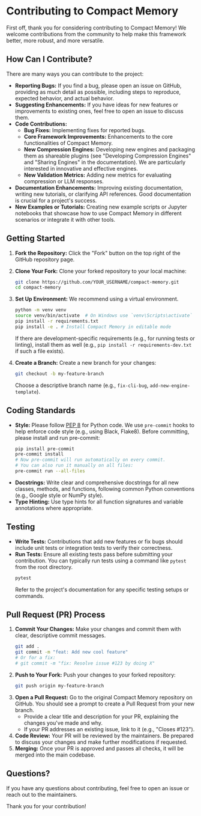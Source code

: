 # Contributing to Compact Memory

First off, thank you for considering contributing to Compact Memory! We welcome contributions from the community to help make this framework better, more robust, and more versatile.

## How Can I Contribute?

There are many ways you can contribute to the project:

*   **Reporting Bugs:** If you find a bug, please open an issue on GitHub, providing as much detail as possible, including steps to reproduce, expected behavior, and actual behavior.
*   **Suggesting Enhancements:** If you have ideas for new features or improvements to existing ones, feel free to open an issue to discuss them.
*   **Code Contributions:**
    *   **Bug Fixes:** Implementing fixes for reported bugs.
    *   **Core Framework Improvements:** Enhancements to the core functionalities of Compact Memory.
    *   **New Compression Engines:** Developing new engines and packaging them as shareable plugins (see "Developing Compression Engines" and "Sharing Engines" in the documentation). We are particularly interested in innovative and effective engines.
    *   **New Validation Metrics:** Adding new metrics for evaluating compression or LLM responses.
*   **Documentation Enhancements:** Improving existing documentation, writing new tutorials, or clarifying API references. Good documentation is crucial for a project's success.
*   **New Examples or Tutorials:** Creating new example scripts or Jupyter notebooks that showcase how to use Compact Memory in different scenarios or integrate it with other tools.

## Getting Started

1.  **Fork the Repository:** Click the "Fork" button on the top right of the GitHub repository page.
2.  **Clone Your Fork:** Clone your forked repository to your local machine:
    ```bash
    git clone https://github.com/YOUR_USERNAME/compact-memory.git
    cd compact-memory
    ```
3.  **Set Up Environment:** We recommend using a virtual environment.
    ```bash
    python -m venv venv
    source venv/bin/activate  # On Windows use `venv\Scripts\activate`
    pip install -r requirements.txt
    pip install -e . # Install Compact Memory in editable mode
    ```
    If there are development-specific requirements (e.g., for running tests or linting), install them as well (e.g., `pip install -r requirements-dev.txt` if such a file exists).

4.  **Create a Branch:** Create a new branch for your changes:
    ```bash
    git checkout -b my-feature-branch
    ```
    Choose a descriptive branch name (e.g., `fix-cli-bug`, `add-new-engine-template`).

## Coding Standards

*   **Style:** Please follow [PEP 8](https://www.python.org/dev/peps/pep-0008/) for Python code. We use `pre-commit` hooks to help enforce code style (e.g., using Black, Flake8). Before committing, please install and run pre-commit:
    ```bash
    pip install pre-commit
    pre-commit install
    # Now pre-commit will run automatically on every commit.
    # You can also run it manually on all files:
    pre-commit run --all-files
    ```
*   **Docstrings:** Write clear and comprehensive docstrings for all new classes, methods, and functions, following common Python conventions (e.g., Google style or NumPy style).
*   **Type Hinting:** Use type hints for all function signatures and variable annotations where appropriate.

## Testing

*   **Write Tests:** Contributions that add new features or fix bugs should include unit tests or integration tests to verify their correctness.
*   **Run Tests:** Ensure all existing tests pass before submitting your contribution. You can typically run tests using a command like `pytest` from the root directory.
    ```bash
    pytest
    ```
    Refer to the project's documentation for any specific testing setups or commands.

## Pull Request (PR) Process

1.  **Commit Your Changes:** Make your changes and commit them with clear, descriptive commit messages.
    ```bash
    git add .
    git commit -m "feat: Add new cool feature"
    # Or for a fix:
    # git commit -m "fix: Resolve issue #123 by doing X"
    ```
2.  **Push to Your Fork:** Push your changes to your forked repository:
    ```bash
    git push origin my-feature-branch
    ```
3.  **Open a Pull Request:** Go to the original Compact Memory repository on GitHub. You should see a prompt to create a Pull Request from your new branch.
    *   Provide a clear title and description for your PR, explaining the changes you've made and why.
    *   If your PR addresses an existing issue, link to it (e.g., "Closes #123").
4.  **Code Review:** Your PR will be reviewed by the maintainers. Be prepared to discuss your changes and make further modifications if requested.
5.  **Merging:** Once your PR is approved and passes all checks, it will be merged into the main codebase.

## Questions?

If you have any questions about contributing, feel free to open an issue or reach out to the maintainers.

Thank you for your contribution!

